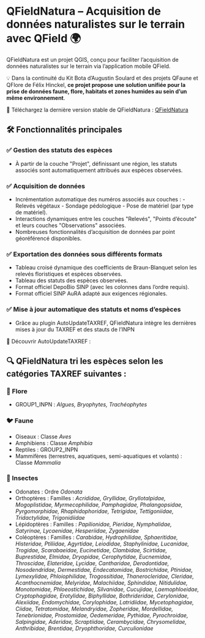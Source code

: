 # QFieldNatura – Acquisition de données naturalistes sur le terrain avec QField 🌍

QFieldNatura est un projet QGIS, conçu pour faciliter l’acquisition de données naturalistes sur le terrain via l’application mobile QField. 

💡 Dans la continuité du Kit Bota d’Augustin Soulard et des projets QFaune et QFlore de Félix Hinckel, __ce projet propose une solution unifiée pour la prise de données faune, flore, habitats et zones humides au sein d’un même environnement__.

🔗 Téléchargez la dernière version stable de QFieldNatura : [QFieldNatura](https://github.com/ElisaFage/QFieldNatura/archive/refs/heads/main.zip)

## 🛠️ Fonctionnalités principales

### ✅ Gestion des statuts des espèces
* À partir de la couche "Projet", définissant une région, les statuts associés sont automatiquement attribués aux espèces observées.

### ✅ Acquisition de données 
* Incrémentation automatique des numéros associés aux couches :
        - Relevés végétaux
        - Sondage pédologique
        - Pose de matériel (par type de matériel).
* Interactions dynamiques entre les couches "Relevés", "Points d’écoute" et leurs couches "Observations" associées.
* Nombreuses fonctionnalités d’acquisition de données par point géoréférencé disponibles.

### ✅ Exportation des données sous différents formats
* Tableau croisé dynamique des coefficients de Braun-Blanquet selon les relevés floristiques et espèces observées.
* Tableau des statuts des espèces observées.
* Format officiel DepoBio SINP (avec les colonnes dans l’ordre requis).
* Format officiel SINP AuRA adapté aux exigences régionales.

### ✅ Mise à jour automatique des statuts et noms d’espèces
* Grâce au plugin AutoUpdateTAXREF, QFieldNatura intègre les dernières mises à jour du TAXREF et des stauts de l’INPN

📌 Découvrir AutoUpdateTAXREF :


 
## 🔍 QFieldNatura tri les espèces selon les catégories TAXREF suivantes : 

### 🌿 Flore
* GROUP1_INPN : _Algues, Bryophytes, Trachéophytes_

### 🐦 Faune
* Oiseaux : Classe _Aves_
* Amphibiens : Classe _Amphibia_
* Reptiles : GROUP2_INPN 
* Mammifères (terrestres, aquatiques, semi-aquatiques et volants) : Classe _Mammalia_

### 🦋 Insectes
* Odonates : Ordre _Odonata_
* Orthoptères : Familles : _Acrididae, Gryllidae, Gryllotalpidae, Mogoplistidae, Myrmecophilidae, Pamphagidae, Phalangopsidae, Pyrgomorphidae, Rhaphidophoridae, Tetrigidae, Tettigoniidae, Tridactylidae, Trigonidiidae_
* Lépidoptères : Familles : _Papilionidae, Pieridae, Nymphalidae, Satyrinae, Lycaenidae, Hesperiidae, Zygaenidae_
* Coléoptères : Familles :  _Carabidae, Hydrophilidae, Sphaeritidae, Histeridae, Ptiliidae, Agyrtidae, Leiodidae, Staphylinidae, Lucanidae, Trogidae, Scarabaeidae, Eucinetidae, Clambidae, Scirtidae, Buprestidae, Elmidae, Dryopidae, Cerophytidae, Eucnemidae, Throscidae, Elateridae, Lycidae, Cantharidae, Derodontidae, Nosodendridae, Dermestidae, Endecatomidae, Bostrichidae, Ptinidae, Lymexylidae, Phloiophilidae, Trogossitidae, Thanerocleridae, Cleridae, Acanthocnemidae, Melyridae, Malachiidae, Sphindidae, Nitidulidae, Monotomidae, Phloeostichidae, Silvanidae, Cucujidae, Laemophloeidae, Cryptophagidae, Erotylidae, Biphyllidae, Bothrideridae, Cerylonidae, Alexiidae, Endomychidae, Corylophidae, Latridiidae, Mycetophagidae, Ciidae, Tetratomidae, Melandryidae, Zopheridae, Mordellidae, Tenebrionidae, Prostomidae, Oedemeridae, Pythidae, Pyrochroidae, Salpingidae, Aderidae, Scraptiidae, Cerambycidae, Chrysomelidae, Anthribidae, Brentidae, Dryophthoridae, Curculionidae_
